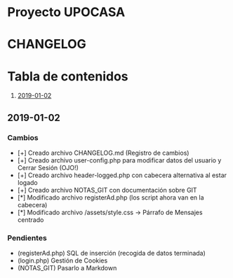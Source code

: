 # Proyecto UPOCASA

# CHANGELOG

# Tabla de contenidos
1. [2019-01-02](#2019-01-02)


## 2019-01-02

### Cambios 

* [+] Creado archivo CHANGELOG.md (Registro de cambios)
* [+] Creado archivo user-config.php para modificar datos del usuario y Cerrar Sesión (OJO!)
* [+] Creado archivo header-logged.php con cabecera alternativa al estar logado
* [+] Creado archivo NOTAS_GIT con documentación sobre GIT
* [*] Modificado archivo registerAd.php (los script ahora van en la cabecera)
* [*] Modificado archivo /assets/style.css -> Párrafo de Mensajes centrado

### Pendientes

* (registerAd.php) SQL de inserción (recogida de datos terminada)
* (login.php) Gestión de Cookies
* (NOTAS_GIT) Pasarlo a Markdown